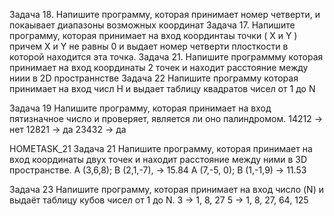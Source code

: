 Задача 18. Напишите программу, которая принимает номер четверти, и покаывает диапазоны  возможных координат
Задача 17.  Напишите программу, которая принимает на вход координтаы точки (  X и Y ) причем  X и Y  не равны 0 
и выдает номер четверти плосткости в которой находится эта точка.
Задача 21. Напишите программму которая принимает на вход координаты 2 точек и находит расстояние между ниии в 2D  пространнстве
Задача 22 Напишите программу которая принимает на вход числ Н и выдает таблицу квадратов чисел от 1 до N


Задача 19 Напишите программу, которая принимает на вход пятизначное число и проверяет, является ли оно палиндромом.
14212 -> нет
12821 -> да
23432 -> да

HOMETASK_21 
Задача 21 Напишите программу, которая принимает на вход координаты двух точек и находит расстояние между ними в 3D пространстве.
A (3,6,8); B (2,1,-7), -> 15.84
A (7,-5, 0); B (1,-1,9) -> 11.53

Задача 23 Напишите программу, которая принимает на вход число (N) и выдаёт таблицу кубов чисел от 1 до N.
3 -> 1, 8, 27
5 -> 1, 8, 27, 64, 125
